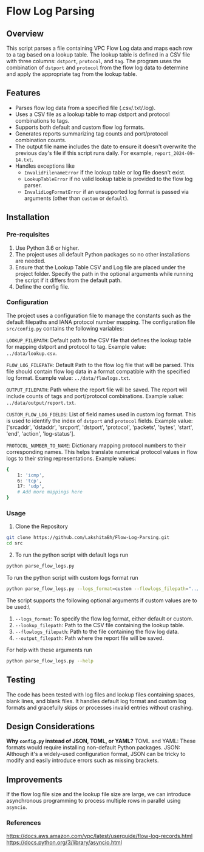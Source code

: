 # Flow Log Parsing

## Overview
This script parses a file containing VPC Flow Log data and maps each row to a tag based on a lookup table. The lookup table is defined in a CSV file with three columns: `dstport`, `protocol`, and `tag`. The program uses the combination of `dstport` and `protocol` from the flow log data to determine and apply the appropriate tag from the lookup table.

## Features
- Parses flow log data from a specified file (.csv/.txt/.log).
- Uses a CSV file as a lookup table to map dstport and protocol combinations to tags.
- Supports both default and custom flow log formats.
- Generates reports summarizing tag counts and port/protocol combination counts.
- The output file name includes the date to ensure it doesn't overwrite the previous day's file if this script runs daily. For example, `report_2024-09-14.txt`.
- Handles exceptions like
  - `InvalidFilenameError` if the lookup table or log file doesn't exist.
  - `LookupTableError` if no valid lookup table is provided to the flow log parser.
  - `InvalidLogFormatError` if an unsupported log format is passed via arguments (other than `custom` or `default`).

## Installation

### Pre-requisites
1. Use Python 3.6 or higher.
2. The project uses all default Python packages so no other installations are needed.
3. Ensure that the Lookup Table CSV and Log file are placed under the project folder. Specify the path in the optional arguments while running the script if it differs from the default path.
4. Define the config file.

### Configuration
The project uses a configuration file to manage the constants such as the default filepaths and IANA protocol number mapping. The configuration file `src/config.py` contains the following variables:

`LOOKUP_FILEPATH`: Default path to the CSV file that defines the lookup table for mapping dstport and protocol to tag. Example value: `../data/lookup.csv`.

`FLOW_LOG_FILEPATH`: Default Path to the flow log file that will be parsed. This file should contain flow log data in a format compatible with the specified log format. Example value: `../data/flowlogs.txt`.

`OUTPUT_FILEPATH`: Path where the report file will be saved. The report will include counts of tags and port/protocol combinations. Example value: `../data/output/report.txt`.

`CUSTOM_FLOW_LOG_FIELDS`: List of field names used in custom log format. This is used to identify the index of `dstport` and `protocol` fields. Example value: ['srcaddr', 'dstaddr', 'srcport', 'dstport', 'protocol', 'packets', 'bytes', 'start', 'end', 'action', 'log-status'].

`PROTOCOL_NUMBER_TO_NAME`: Dictionary mapping protocol numbers to their corresponding names. This helps translate numerical protocol values in flow logs to their string representations. Example values:

```bash
{
    1: 'icmp',
    6: 'tcp',
    17: 'udp',
    # Add more mappings here
}
```

### Usage
1. Clone the Repository
```bash
git clone https://github.com/LakshitaBh/Flow-Log-Parsing.git
cd src
```
2. To run the python script with default logs run
```bash
python parse_flow_logs.py
```
To run the python script with custom logs format run
```bash
python parse_flow_logs.py --logs_format=custom --flowlogs_filepath="../data/flowlogs_custom.txt"
```
The script supports the following optional arguments if custom values are to be used:\
1. `--logs_format`: To specify the flow log format, either default or custom.
2. `--lookup_filepath`: Path to the CSV file containing the lookup table.
3. `--flowlogs_filepath`: Path to the file containing the flow log data.
4. `--output_filepath`: Path where the report file will be saved.

For help with these arguments run
```bash
python parse_flow_logs.py --help
```

## Testing
The code has been tested with log files and lookup files containing spaces, blank lines, and blank files. It handles default log format and custom log formats and gracefully skips or processes invalid entries without crashing. 

## Design Considerations
**Why `config.py` instead of JSON, TOML, or YAML?**
TOML and YAML: These formats would require installing non-default Python packages.
JSON: Although it's a widely-used configuration format, JSON can be tricky to modify and easily introduce errors such as missing brackets.

## Improvements
If the flow log file size and the lookup file size are large, we can introduce asynchronous programming to process multiple rows in parallel using `asyncio`.

### References
https://docs.aws.amazon.com/vpc/latest/userguide/flow-log-records.html \
https://docs.python.org/3/library/asyncio.html
